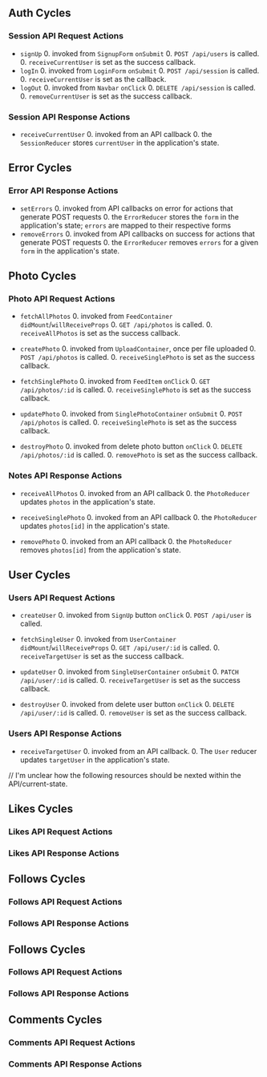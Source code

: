 ## Auth Cycles

### Session API Request Actions

* `signUp`
  0. invoked from `SignupForm` `onSubmit`
  0. `POST /api/users` is called.
  0. `receiveCurrentUser` is set as the success callback.
* `logIn`
  0. invoked from `LoginForm` `onSubmit`
  0. `POST /api/session` is called.
  0. `receiveCurrentUser` is set as the callback.
* `logOut`
  0. invoked from `Navbar` `onClick`
  0. `DELETE /api/session` is called.
  0. `removeCurrentUser` is set as the success callback.

### Session API Response Actions

* `receiveCurrentUser`
  0. invoked from an API callback
  0. the `SessionReducer` stores `currentUser` in the application's state.

## Error Cycles

### Error API Response Actions
* `setErrors`
  0. invoked from API callbacks on error for actions that generate POST requests
  0. the `ErrorReducer` stores the `form` in the application's state; `errors` are mapped to their respective forms
* `removeErrors`
  0. invoked from API callbacks on success for actions that generate POST requests
  0. the `ErrorReducer` removes `errors` for a given `form` in the application's state.

## Photo Cycles

### Photo API Request Actions

* `fetchAllPhotos`
  0. invoked from `FeedContainer` `didMount`/`willReceiveProps`
  0. `GET /api/photos` is called.
  0. `receiveAllPhotos` is set as the success callback.

* `createPhoto`
  0. invoked from `UploadContainer`, once per file uploaded
  0. `POST /api/photos` is called.
  0. `receiveSinglePhoto` is set as the success callback.

* `fetchSinglePhoto`
  0. invoked from `FeedItem` `onClick`
  0. `GET /api/photos/:id` is called.
  0. `receiveSinglePhoto` is set as the success callback.

* `updatePhoto`
  0. invoked from `SinglePhotoContainer` `onSubmit`
  0. `POST /api/photos` is called.
  0. `receiveSinglePhoto` is set as the success callback.

* `destroyPhoto`
  0. invoked from delete photo button `onClick`
  0. `DELETE /api/photos/:id` is called.
  0. `removePhoto` is set as the success callback.

### Notes API Response Actions

* `receiveAllPhotos`
  0. invoked from an API callback
  0. the `PhotoReducer` updates `photos` in the application's state.

* `receiveSinglePhoto`
  0. invoked from an API callback
  0. the `PhotoReducer` updates `photos[id]` in the application's state.

* `removePhoto`
  0. invoked from an API callback
  0. the `PhotoReducer` removes `photos[id]` from the application's state.

## User Cycles

### Users API Request Actions

* `createUser`
  0. invoked from `SignUp` button `onClick`
  0. `POST /api/user` is called.

* `fetchSingleUser`
  0. invoked from `UserContainer` `didMount`/`willReceiveProps`
  0. `GET /api/user/:id` is called.
  0. `receiveTargetUser` is set as the success callback.

* `updateUser`
  0. invoked from `SingleUserContainer` `onSubmit`
  0. `PATCH /api/user/:id` is called.
  0. `receiveTargetUser` is set as the success callback.

* `destroyUser`
  0. invoked from delete user button `onClick`
  0. `DELETE /api/user/:id` is called.
  0. `removeUser` is set as the success callback.

### Users API Response Actions

* `receiveTargetUser`
  0. invoked from an API callback.
  0. The `User` reducer updates `targetUser` in the application's state.

// I'm unclear how the following resources should be nexted within the API/current-state.

## Likes Cycles

### Likes API Request Actions
### Likes API Response Actions


## Follows Cycles

### Follows API Request Actions
### Follows API Response Actions


## Follows Cycles

### Follows API Request Actions
### Follows API Response Actions


## Comments Cycles

### Comments API Request Actions
### Comments API Response Actions

